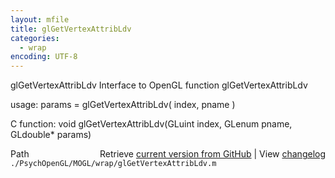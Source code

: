 ```yaml
---
layout: mfile
title: glGetVertexAttribLdv
categories:
  - wrap
encoding: UTF-8
---
```


glGetVertexAttribLdv  Interface to OpenGL function glGetVertexAttribLdv

usage:  params = glGetVertexAttribLdv( index, pname )

C function:  void glGetVertexAttribLdv(GLuint index, GLenum pname, GLdouble\* params)


<div class="code_header" style="text-align:right;">
  <span style="float:left;">Path&nbsp;&nbsp;</span> <span class="counter">Retrieve <a href=
  "https://raw.github.com/Psychtoolbox-3/Psychtoolbox-3/beta/./PsychOpenGL/MOGL/wrap/glGetVertexAttribLdv.m">current version from GitHub</a> | View <a href=
  "https://github.com/Psychtoolbox-3/Psychtoolbox-3/commits/beta/./PsychOpenGL/MOGL/wrap/glGetVertexAttribLdv.m">changelog</a></span>
</div>
<div class="code">
  <code>./PsychOpenGL/MOGL/wrap/glGetVertexAttribLdv.m</code>
</div>
